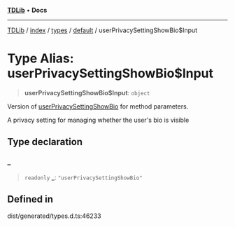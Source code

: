 [**TDLib**](../../../../../../README.md) • **Docs**

***

[TDLib](../../../../../../modules.md) / [index](../../../../../README.md) / [types](../../../README.md) / [default](../README.md) / userPrivacySettingShowBio$Input

# Type Alias: userPrivacySettingShowBio$Input

> **userPrivacySettingShowBio$Input**: `object`

Version of [userPrivacySettingShowBio](userPrivacySettingShowBio.md) for method parameters.

A privacy setting for managing whether the user's bio is visible

## Type declaration

### \_

> `readonly` **\_**: `"userPrivacySettingShowBio"`

## Defined in

dist/generated/types.d.ts:46233
